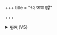 +++
title = "१२ जाया इद्वो"

+++
<details><summary>मूलम् (VS)</summary>

जा॒या इद्वो॑ अप्स॒रसो॒ गन्ध॑र्वाः॒ पत॑यो यू॒यम्। अप॑ धावतामर्त्या॒ मर्त्या॒न्मा स॑चध्वम् ॥
</details>